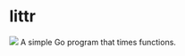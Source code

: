 # littr
<img src="http://peterstirrup.co.uk/wp-content/uploads/2019/01/littr-1.png">
A simple Go program that times functions.